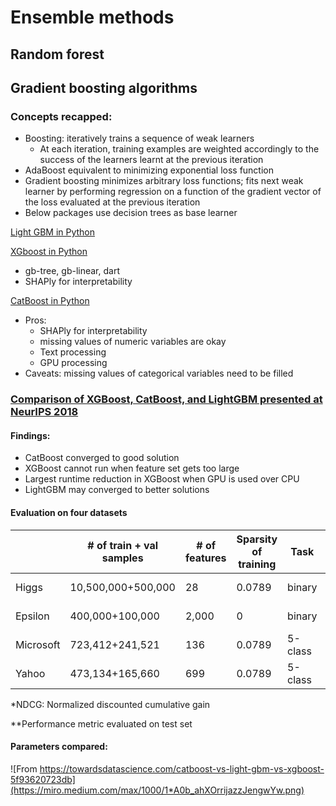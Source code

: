 # Ensemble methods 

## Random forest
## Gradient boosting algorithms

### Concepts recapped:

- Boosting: iteratively trains a sequence of weak learners 
  - At each iteration, training examples are weighted accordingly to the success of the learners learnt at the previous iteration 
- AdaBoost equivalent to minimizing exponential loss function
- Gradient boosting minimizes arbitrary loss functions; fits next weak learner by performing regression on a function of the gradient vector of the loss evaluated at the previous iteration
- Below packages use decision trees as base learner 

[Light GBM in Python](https://lightgbm.readthedocs.io/)

[XGboost in Python](https://xgboost.readthedocs.io/en/latest/python/python_intro.html)
- gb-tree, gb-linear, dart
- SHAPly for interpretability

[CatBoost in Python](https://towardsdatascience.com/why-you-should-learn-catboost-now-390fb3895f76)
- Pros: 
  - SHAPly for interpretability
  - missing values of numeric variables are okay
  - Text processing
  - GPU processing
- Caveats: missing values of categorical variables need to be filled

### [Comparison of XGBoost, CatBoost, and LightGBM presented at NeurIPS 2018](https://arxiv.org/pdf/1809.04559.pdf)

#### Findings:
- CatBoost converged to good solution 
- XGBoost cannot run when feature set gets too large
- Largest runtime reduction in XGBoost when GPU is used over CPU 
- LightGBM may converged to better solutions 

#### Evaluation on four datasets

|           | # of train + val samples | # of features | Sparsity of training | Task        | Metric |  XGBoost** | LightGBM** | Catboost** |
|-----|-----|-----|-----|-----|-----|-----|-----|-----|
| Higgs     | 10,500,000+500,000     | 28            | 0.0789               | binary      | AUC-ROC | 0.84 | 0.86^ | 0.85 |
| Epsilon   | 400,000+100,000        | 2,000         | 0                    | binary      | AUC-ROC | n/a | 0.95 | 0.95^ |
| Microsoft | 723,412+241,521        | 136           | 0.0789               | 5-class     | NDCG*   |0.49^ | 0.49  |  0.38 |
| Yahoo     | 473,134+165,660        |  699          | 0.0789               | 5-class     | NDCG    |0.798^ | 0.797 | 0.74 |

*NDCG: Normalized discounted cumulative gain

**Performance metric evaluated on test set


#### Parameters compared: 
![From https://towardsdatascience.com/catboost-vs-light-gbm-vs-xgboost-5f93620723db](https://miro.medium.com/max/1000/1*A0b_ahXOrrijazzJengwYw.png)
